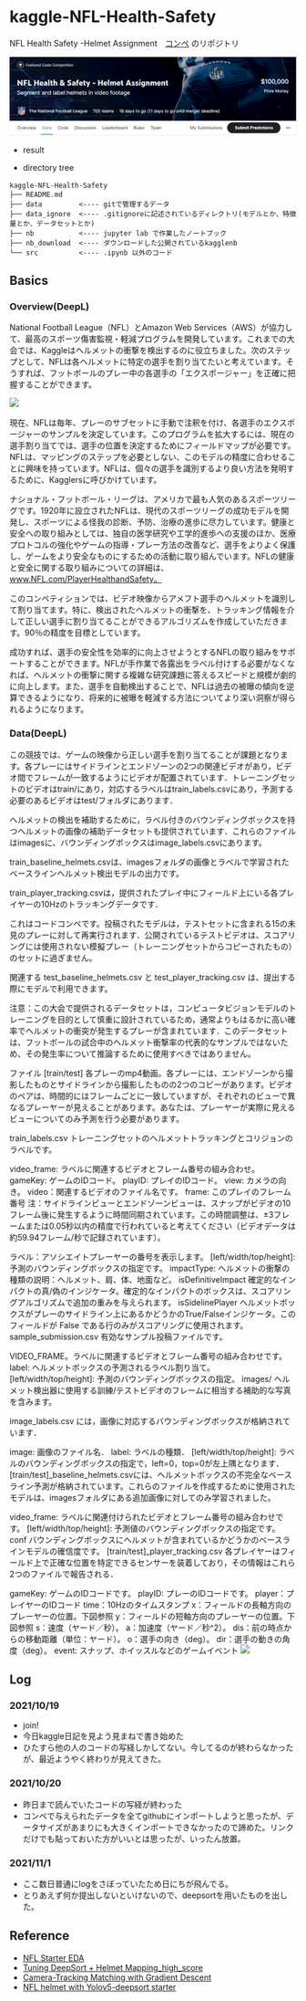 
# kaggle-NFL-Health-Safety
NFL Health Safety -Helmet Assignment　[コンペ](https://www.kaggle.com/c/nfl-health-and-safety-helmet-assignment)
のリポジトリ

![](https://github.com/utibori-jp/kaggle-NFL-Health-Safety/blob/main/data/info/images/NFL_HELTH.png)

* result

- directory tree
```
kaggle-NFL-Health-Safety
├── README.md
├── data         <---- gitで管理するデータ
├── data_ignore  <---- .gitignoreに記述されているディレクトリ(モデルとか、特徴量とか、データセットとか)
├── nb           <---- jupyter lab で作業したノートブック
├── nb_download  <---- ダウンロードした公開されているkagglenb
└── src          <---- .ipynb 以外のコード
```

## Basics
### Overview(DeepL)

National Football League（NFL）とAmazon Web Services（AWS）が協力して、最高のスポーツ傷害監視・軽減プログラムを開発しています。これまでの大会では、Kaggleはヘルメットの衝撃を検出するのに役立ちました。次のステップとして、NFLは各ヘルメットに特定の選手を割り当てたいと考えています。そうすれば、フットボールのプレー中の各選手の「エクスポージャー」を正確に把握することができます。

![](https://storage.googleapis.com/kaggle-media/competitions/NFL%20player%20safety%20analytics/assingment_example.gif.gif)

現在、NFLは毎年、プレーのサブセットに手動で注釈を付け、各選手のエクスポージャーのサンプルを決定しています。このプログラムを拡大するには、現在の選手割り当てでは、選手の位置を決定するためにフィールドマップが必要です。NFLは、マッピングのステップを必要としない、このモデルの精度に合わせることに興味を持っています。NFLは、個々の選手を識別するより良い方法を発明するために、Kagglersに呼びかけています。

ナショナル・フットボール・リーグは、アメリカで最も人気のあるスポーツリーグです。1920年に設立されたNFLは、現代のスポーツリーグの成功モデルを開発し、スポーツによる怪我の診断、予防、治療の進歩に尽力しています。健康と安全への取り組みとしては、独自の医学研究や工学的進歩への支援のほか、医療プロトコルの強化やゲームの指導・プレー方法の改善など、選手をよりよく保護し、ゲームをより安全なものにするための活動に取り組んでいます。NFLの健康と安全に関する取り組みについての詳細は、www.NFL.com/PlayerHealthandSafety。

このコンペティションでは、ビデオ映像からアメフト選手のヘルメットを識別して割り当てます。特に、検出されたヘルメットの衝撃を、トラッキング情報を介して正しい選手に割り当てることができるアルゴリズムを作成していただきます。90％の精度を目標としています。

成功すれば、選手の安全性を効率的に向上させようとするNFLの取り組みをサポートすることができます。NFLが手作業で各露出をラベル付けする必要がなくなれば、ヘルメットの衝撃に関する複雑な研究課題に答えるスピードと規模が劇的に向上します。また、選手を自動検出することで、NFLは過去の被曝の傾向を逆算できるようになり、将来的に被曝を軽減する方法についてより深い洞察が得られるようになります。

### Data(DeepL)

この競技では、ゲームの映像から正しい選手を割り当てることが課題となります。各プレーにはサイドラインとエンドゾーンの2つの関連ビデオがあり，ビデオ間でフレームが一致するようにビデオが配置されています．トレーニングセットのビデオはtrain/にあり，対応するラベルはtrain_labels.csvにあり，予測する必要のあるビデオはtest/フォルダにあります．

ヘルメットの検出を補助するために，ラベル付きのバウンディングボックスを持つヘルメットの画像の補助データセットも提供されています．これらのファイルはimagesに、バウンディングボックスはimage_labels.csvにあります。

train_baseline_helmets.csvは、imagesフォルダの画像とラベルで学習されたベースラインヘルメット検出モデルの出力です。

train_player_tracking.csvは，提供されたプレイ中にフィールド上にいる各プレイヤーの10Hzのトラッキングデータです．

これはコードコンペです。投稿されたモデルは，テストセットに含まれる15の未見のプレーに対して再実行されます．公開されているテストビデオは、スコアリングには使用されない模擬プレー（トレーニングセットからコピーされたもの）のセットに過ぎません。

関連する test_baseline_helmets.csv と test_player_tracking.csv は、提出する際にモデルで利用できます。

注意：この大会で提供されるデータセットは，コンピュータビジョンモデルのトレーニングを目的として慎重に設計されているため，通常よりもはるかに高い確率でヘルメットの衝突が発生するプレーが含まれています．このデータセットは、フットボールの試合中のヘルメット衝撃率の代表的なサンプルではないため、その発生率について推論するために使用すべきではありません。

ファイル
[train/test] 各プレーのmp4動画。各プレーには、エンドゾーンから撮影したものとサイドラインから撮影したものの2つのコピーがあります。ビデオのペアは、時間的にはフレームごとに一致していますが、それぞれのビューで異なるプレーヤーが見えることがあります。あなたは、プレーヤーが実際に見えるビューについてのみ予測を行う必要があります。

train_labels.csv トレーニングセットのヘルメットトラッキングとコリジョンのラベルです。

video_frame: ラベルに関連するビデオとフレーム番号の組み合わせ。
gameKey: ゲームのIDコード。
playID: プレイのIDコード。
view: カメラの向き。
video：関連するビデオのファイル名です。
frame: このプレイのフレーム番号
注：サイドラインビューとエンドゾーンビューは、スナップがビデオの10フレーム後に発生するように時間同期されています。この時間調整は、±3フレームまたは0.05秒以内の精度で行われていると考えてください（ビデオデータは約59.94フレーム/秒で記録されています）。

ラベル：アソシエイトプレーヤーの番号を表示します。
[left/width/top/height]: 予測のバウンディングボックスの指定です。
impactType: ヘルメットの衝撃の種類の説明：ヘルメット、肩、体、地面など。
isDefinitiveImpact 確定的なインパクトの真/偽のインジケータ。確定的なインパクトのボックスは、スコアリングアルゴリズムで追加の重みを与えられます。
isSidelinePlayer ヘルメットボックスがプレーのサイドライン上にあるかどうかのTrue/Falseインジケータ。このフィールドが False である行のみがスコアリングに使用されます。
sample_submission.csv 有効なサンプル投稿ファイルです。

VIDEO_FRAME。ラベルに関連するビデオとフレーム番号の組み合わせです。
label: ヘルメットボックスの予測されるラベル割り当て。
[left/width/top/height]: 予測のバウンディングボックスの指定。
images/ ヘルメット検出器に使用する訓練/テストビデオのフレームに相当する補助的な写真を含みます。

image_labels.csv には，画像に対応するバウンディングボックスが格納されています．

image: 画像のファイル名．
label: ラベルの種類．
[left/width/top/height]: ラベルのバウンディングボックスの指定で，left=0，top=0が左上隅となります．
[train/test]_baseline_helmets.csvには、ヘルメットボックスの不完全なベースライン予測が格納されています。これらのファイルを作成するために使用されたモデルは、imagesフォルダにある追加画像に対してのみ学習されました。

video_frame: ラベルに関連付けられたビデオとフレーム番号の組み合わせです。
[left/width/top/height]: 予測値のバウンディングボックスの指定です。
conf バウンディングボックスにヘルメットが含まれているかどうかのベースラインモデルの確信度です。
[train/test]_player_tracking.csv 各プレイヤーはフィールド上で正確な位置を特定できるセンサーを装着しており，その情報はこれら2つのファイルで報告される．

gameKey: ゲームのIDコードです。
playID: プレーのIDコードです。
player：プレイヤーのIDコード
time：10Hzのタイムスタンプ
x：フィールドの長軸方向のプレーヤーの位置。下図参照
y：フィールドの短軸方向のプレーヤーの位置。下図参照
s：速度（ヤード／秒）。
a：加速度（ヤード／秒^2）。
dis：前の時点からの移動距離（単位：ヤード）。
o：選手の向き（deg）。
dir：選手の動きの角度（deg）。
event: スナップ、ホイッスルなどのゲームイベント
![](https://www.googleapis.com/download/storage/v1/b/kaggle-user-content/o/inbox%2F3258%2F820e86013d48faacf33b7a32a15e814c%2FIncreasing%20Dir%20and%20O.png?generation=1572285857588233&alt=media)

## Log
### 2021/10/19
* join!
* 今日kaggle日記を見よう見まねで書き始めた
* ひたすら他の人のコードの写経しかしてない。今してるのが終わらなかったが、最近ようやく終わりが見えてきた。
 ### 2021/10/20
 * 昨日まで読んでいたコードの写経が終わった
 * コンペで与えられたデータを全てgithubにインポートしようと思ったが、データサイズがあまりにも大きくインポートできなかったので諦めた。リンクだけでも貼っておいた方がいいとは思ったが、いったん放置。
 ### 2021/11/1
 * ここ数日普通にlogをさぼっていたため日にちが飛んでる。
 * とりあえず何か提出しないといけないので、deepsortを用いたものを出した。
 


## Reference
* [NFL Starter EDA](https://www.kaggle.com/illgamhoduck/nfl-starter-eda/notebook)
* [Tuning DeepSort + Helmet Mapping_high_score](https://www.kaggle.com/jianghanhan/tuning-deepsort-helmet-mapping-high-score)
* [Camera-Tracking Matching with Gradient Descent](https://www.kaggle.com/coldfir3/camera-tracking-matching-with-gradient-descent)
* [NFL helmet with Yolov5-deepsort starter](https://www.kaggle.com/s903124/nfl-helmet-with-yolov5-deepsort-starter)


